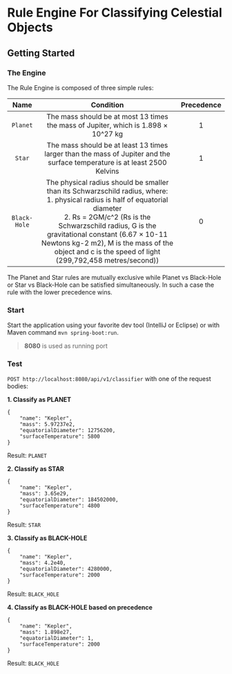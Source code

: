 # Rule Engine For Classifying Celestial Objects

## Getting Started

### The Engine

The Rule Engine is composed of three simple rules:

| Name  | Condition | Precedence |
| :---: | :---: | :---: |
| `Planet`  | The mass should be at most 13 times the mass of Jupiter, which is 1.898 × 10^27 kg  |  1  |
| `Star`  | The mass should be at least 13 times larger than the mass of Jupiter and the surface temperature is at least 2500 Kelvins  |  1  |
| `Black-Hole`  | The physical radius should be smaller than its Schwarzschild radius, where: <br/> 1. physical radius is half of equatorial diameter <br/> 2. Rs = 2GM/c^2 (Rs is the Schwarzschild radius, G is the gravitational constant (6.67 × 10-11 Newtons kg-2 m2), M is the mass of the object and c is the speed of light (299,792,458 metres/second))  |  0  |

The Planet and Star rules are mutually exclusive while Planet vs Black-Hole or Star vs Black-Hole can be satisfied
simultaneously. In such a case the rule with the lower precedence wins.

### Start

Start the application using your favorite dev tool (IntelliJ or Eclipse) or with Maven command ``mvn spring-boot:run``.

> **8080** is used as running port

### Test

``POST http://localhost:8080/api/v1/classifier`` with one of the request bodies:

**1. Classify as PLANET**

```
{
    "name": "Kepler",
    "mass": 5.97237e2,
    "equatorialDiameter": 12756200,
    "surfaceTemperature": 5800
}
```

Result: `PLANET`

**2. Classify as STAR**

```
{
    "name": "Kepler",
    "mass": 3.65e29,
    "equatorialDiameter": 184502000,
    "surfaceTemperature": 4800
}
```

Result: `STAR`

**3. Classify as BLACK-HOLE**

```
{
    "name": "Kepler",
    "mass": 4.2e40,
    "equatorialDiameter": 4280000,
    "surfaceTemperature": 2000
}
```

Result: `BLACK_HOLE`

**4. Classify as BLACK-HOLE based on precedence**

```
{
    "name": "Kepler",
    "mass": 1.898e27,
    "equatorialDiameter": 1,
    "surfaceTemperature": 2000
}
```

Result: `BLACK_HOLE`

